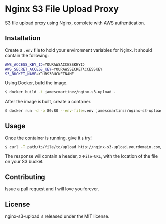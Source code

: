 # Nginx S3 File Upload Proxy
S3 file upload proxy using Nginx, complete with AWS authentication.

## Installation

Create a `.env` file to hold your environment variables for Nginx. It should contain the following:
```bash
AWS_ACCESS_KEY_ID=YOURAWSACCESSKEYID
AWS_SECRET_ACCESS_KEY=YOURAWSSECRETACCESSKEY
S3_BUCKET_NAME=YOURS3BUCKETNAME
```

Using Docker, build the image.
```bash
$ docker build -t jamescmartinez/nginx-s3-upload .
```

After the image is built, create a container.
```bash
$ docker run -d -p 80:80 --env-file=.env jamescmartinez/nginx-s3-upload
```

## Usage

Once the container is running, give it a try!
```bash
$ curl -T path/to/file/to/upload http://nginx-s3-upload.yourdomain.com/uploads/entity/property/filename.extension
```

The response will contain a header, `X-File-URL`, with the location of the file on your S3 bucket.

## Contributing

Issue a pull request and I will love you forever.

## License

nginx-s3-upload is released under the MIT license.

